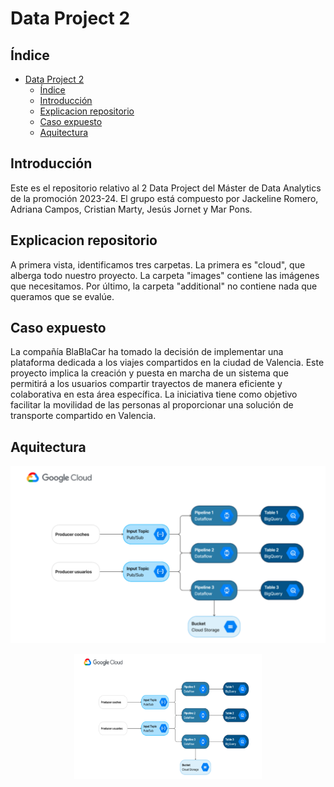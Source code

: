 # Data Project 2

## Índice

- [Data Project 2](#data-project-2)
  - [Índice](#índice)
  - [Introducción](#introducción)
  - [Explicacion repositorio](#explicacion-repositorio)
  - [Caso expuesto](#caso-expuesto)
  - [Aquitectura](#aquitectura)

## Introducción

Este es el repositorio relativo al 2 Data Project del Máster de Data Analytics de la promoción 2023-24. El grupo está compuesto por Jackeline Romero, Adriana Campos, Cristian Marty, Jesús Jornet y Mar Pons.

## Explicacion repositorio

A primera vista, identificamos tres carpetas. La primera es "cloud", que alberga todo nuestro proyecto. La carpeta "images" contiene las imágenes que necesitamos. Por último, la carpeta "additional" no contiene nada que queramos que se evalúe.


## Caso expuesto

La compañía BlaBlaCar ha tomado la decisión de implementar una plataforma dedicada a los viajes compartidos en la ciudad de Valencia. Este proyecto implica la creación y puesta en marcha de un sistema que permitirá a los usuarios compartir trayectos de manera eficiente y colaborativa en esta área específica. La iniciativa tiene como objetivo facilitar la movilidad de las personas al proporcionar una solución de transporte compartido en Valencia.


## Aquitectura

![Texto alternativo](./imagenes/arquitectura_final.png)


<center>
    <img src="./imagenes/arquitectura_final.png" alt="Texto alternativo" width="300" height="200"/>
</center>
